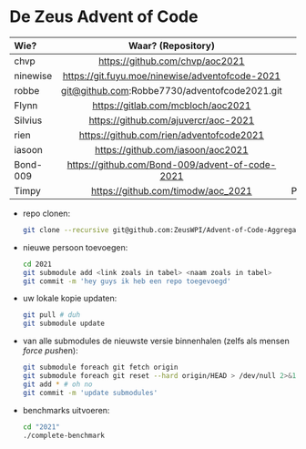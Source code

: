 # De Zeus Advent of Code

| Wie?           | Waar? (Repository)                                | Taal?       |
| :------------- | :-----------------------------------------------: | ---------:  |
| chvp           | https://github.com/chvp/aoc2021                   | forth       |
| ninewise       | https://git.fuyu.moe/ninewise/adventofcode-2021   | lua         |
| robbe          | git@github.com:Robbe7730/adventofcode2021.git     | ?           |
| Flynn          | https://gitlab.com/mcbloch/aoc2021                | ?           |
| Silvius        | https://github.com/ajuvercr/aoc-2021              | C           |
| rien           | https://github.com/rien/adventofcode2021          | C (no std)  |
| iasoon         | https://github.com/iasoon/aoc2021                 | pony        |
| Bond-009       | https://github.com/Bond-009/advent-of-code-2021   | Rust        |
| Timpy          | https://github.com/timodw/aoc_2021                | Python/Numpy|

* repo clonen:

    ```sh
    git clone --recursive git@github.com:ZeusWPI/Advent-of-Code-Aggregator.git
    ```

* nieuwe persoon toevoegen:

    ```sh
    cd 2021
    git submodule add <link zoals in tabel> <naam zoals in tabel>
    git commit -m 'hey guys ik heb een repo toegevoegd'
    ```

* uw lokale kopie updaten:

    ```sh
    git pull # duh
    git submodule update
    ```

* van alle submodules de nieuwste versie binnenhalen (zelfs als mensen *force push*en):

    ```sh
    git submodule foreach git fetch origin
    git submodule foreach git reset --hard origin/HEAD > /dev/null 2>&1
    git add * # oh no
    git commit -m 'update submodules'
    ```

* benchmarks uitvoeren:

    ```sh
    cd "2021"
    ./complete-benchmark
    ```
